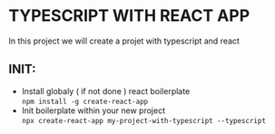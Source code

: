 # TYPESCRIPT WITH REACT APP
In this project we will create a projet with typescript and react

## INIT:
- Install globaly ( if not done ) react boilerplate  
    ```npm install -g create-react-app```
- Init boilerplate within your new project  
    ```npx create-react-app my-project-with-typescript --typescript```